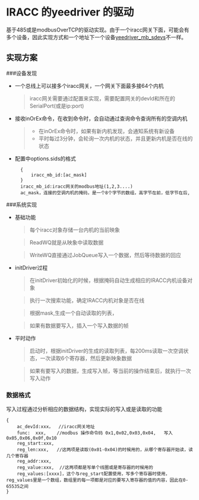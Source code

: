 # IRACC 的yeedriver 的驱动

基于485或是modbusOverTCP的驱动实现。由于一个iracc网关下面，可能会有多个设备，因此实现方式和一个地址下一个设备[yeedriver_mb_sdevs](http://github.com/czjs2/yeedriver_mb_sdevs/)不一样。


## 实现方案

###设备发现
* 一个总线上可以接多个iracc网关，一个网关下面最多接64个内机
    > iracc网关需要通过配置来实现，需要配置网关的devId和所在的SerialPort(或是ip:port)

    
* 接收inOrEx命令，在收到命令时，会自动通过查询命令查询所有的空调内机
    > * 在inOrEx命令时，如果有新内机发现，会通知系统有新设备
    > * 平时每过3分钟，会轮询一次内机的状态，并且更新内机是否在线的状态
* 配置中options.sids的格式

        {
            iracc_mb_id:[ac_mask]
        }
        iracc_mb_id:iracc网关的modbus地址(1,2,3....)
        ac_mask，连接的空调内机的掩码，是一个8个字节的数组，高字节在前，低字节在后,

###系统实现
    
* 基础功能
    > 每个iracc对象存储一台内机的当前映象
    
    > ReadWQ就是从映象中读取数据
    
    > WriteWQ直接通过JobQueue写入一个数据，然后等待数据的回应

* initDriver过程
    > 在initDriver初始化的时候，根据掩码自动生成相应的IRACC内机设备对象
    
    >  执行一次搜索功能，确定IRACC内机对象是否在线
    
    > 根据mask,生成一个自动读取的列表，
    
    > 如果有数据要写入，插入一个写入数据的帧

* 平时动作
    > 启动时，根据initDriver的生成的读取列表，每200ms读取一次空调状态，一次读取6个寄存器，然后更新映象数据
    
    > 如果有要写入的数据，生成写入帧，等当前的操作结束后，就执行一次写入动作
    
    

### 数据格式
写入过程通过分析相应的数据结构，实现实际的写入或是读取的功能

    {
        ac_devId:xxx，  //iracc网关地址
        func:  xxx,    //modbus 操作命令码 0x1,0x02,0x03,0x04,   写入 0x05,0x06,0x0f,0x10
        reg_start:xxx,
        reg_len:xxx,   //这两项是读取(0x01-0x04)的时候用的，从哪个寄存器开始读，读几个寄存器
        reg_addr:xxx,
        reg_value:xxx,  //这两项都是写单个线圈或是寄存器的时候用的
        reg_values:[xxxx]，这个与reg_start配置使用，写多个寄存器时使用，reg_values里是一个数组，数组里的每一项都是对应的要写入寄存器的值的内容，因此在0-65535之间
    }
    
    



   